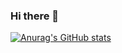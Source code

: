 ### Hi there 👋
[![Anurag's GitHub stats](https://github-readme-stats.vercel.app/api?username=flaick)](https://github.com/anuraghazra/github-readme-stats)

<!--
**Flaick/Flaick** is a ✨ _special_ ✨ repository because its `README.md` (this file) appears on your GitHub profile.
